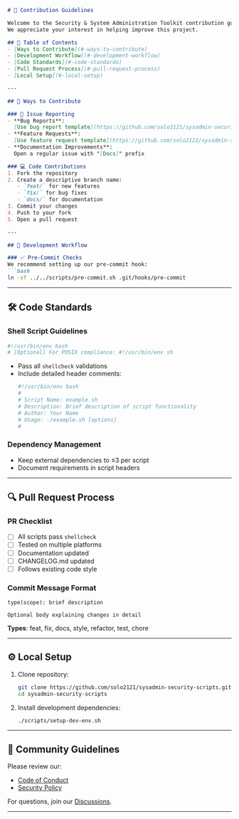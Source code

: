 ```markdown
# 🚀 Contribution Guidelines

Welcome to the Security & System Administration Toolkit contribution guide!
We appreciate your interest in helping improve this project.

## 📌 Table of Contents
- [Ways to Contribute](#-ways-to-contribute)
- [Development Workflow](#-development-workflow)
- [Code Standards](#-code-standards)
- [Pull Request Process](#-pull-request-process)
- [Local Setup](#-local-setup)

---

## 🤝 Ways to Contribute

### 🐛 Issue Reporting
- **Bug Reports**:
  [Use bug report template](https://github.com/solo2121/sysadmin-security-scripts/issues/new?template=bug_report.md)
- **Feature Requests**:
  [Use feature request template](https://github.com/solo2121/sysadmin-security-scripts/issues/new?template=feature_request.md)
- **Documentation Improvements**:
  Open a regular issue with "[Docs]" prefix

### 💻 Code Contributions
1. Fork the repository
2. Create a descriptive branch name:
   - `feat/` for new features
   - `fix/` for bug fixes
   - `docs/` for documentation
3. Commit your changes
4. Push to your fork
5. Open a pull request

---

## 🔧 Development Workflow

### ✅ Pre-Commit Checks
We recommend setting up our pre-commit hook:
```bash
ln -sf ../../scripts/pre-commit.sh .git/hooks/pre-commit
```

---

## 🛠️ Code Standards

### Shell Script Guidelines
```bash
#!/usr/bin/env bash
# [Optional] For POSIX compliance: #!/usr/bin/env sh
```
- Pass all `shellcheck` validations
- Include detailed header comments:
  ```bash
  #!/usr/bin/env bash
  #
  # Script Name: example.sh
  # Description: Brief description of script functionality
  # Author: Your Name
  # Usage: ./example.sh [options]
  #
  ```

### Dependency Management
- Keep external dependencies to ≤3 per script
- Document requirements in script headers

---

## 🔍 Pull Request Process

### PR Checklist
- [ ] All scripts pass `shellcheck`
- [ ] Tested on multiple platforms
- [ ] Documentation updated
- [ ] CHANGELOG.md updated
- [ ] Follows existing code style

### Commit Message Format
```
type(scope): brief description

Optional body explaining changes in detail
```
**Types**: feat, fix, docs, style, refactor, test, chore

---

## ⚙️ Local Setup

1. Clone repository:
   ```bash
   git clone https://github.com/solo2121/sysadmin-security-scripts.git
   cd sysadmin-security-scripts
   ```

2. Install development dependencies:
   ```bash
   ./scripts/setup-dev-env.sh
   ```

---

## 📜 Community Guidelines

Please review our:
- [Code of Conduct](CODE_OF_CONDUCT.md)
- [Security Policy](SECURITY.md)

For questions, join our [Discussions](https://github.com/solo2121/sysadmin-security-scripts/discussions).

---
